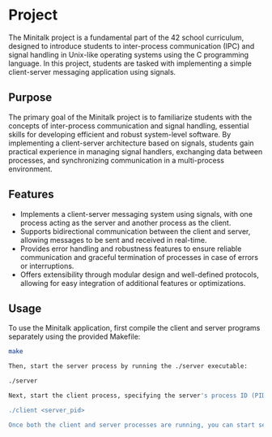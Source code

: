 # Project

The Minitalk project is a fundamental part of the 42 school curriculum, designed to introduce students to inter-process communication (IPC) and signal handling in Unix-like operating systems using the C programming language. In this project, students are tasked with implementing a simple client-server messaging application using signals.

## Purpose

The primary goal of the Minitalk project is to familiarize students with the concepts of inter-process communication and signal handling, essential skills for developing efficient and robust system-level software. By implementing a client-server architecture based on signals, students gain practical experience in managing signal handlers, exchanging data between processes, and synchronizing communication in a multi-process environment.

## Features

- Implements a client-server messaging system using signals, with one process acting as the server and another process as the client.
- Supports bidirectional communication between the client and server, allowing messages to be sent and received in real-time.
- Provides error handling and robustness features to ensure reliable communication and graceful termination of processes in case of errors or interruptions.
- Offers extensibility through modular design and well-defined protocols, allowing for easy integration of additional features or optimizations.

## Usage

To use the Minitalk application, first compile the client and server programs separately using the provided Makefile:

```bash
make

Then, start the server process by running the ./server executable:

./server

Next, start the client process, specifying the server's process ID (PID) as a command-line argument:

./client <server_pid>

Once both the client and server processes are running, you can start sending messages between them using the client program.
